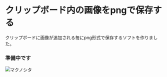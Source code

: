 クリップボード内の画像をpngで保存する
======================
クリップボードに画像が追加される毎にpng形式で保存するソフトを作りました。  

### 準備中です ###
<img src="https://github.com/Guccisan/How-to/tree/master/imgs/makunoshita.png" title="マクノシタ" />
